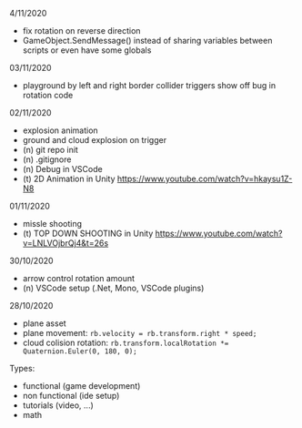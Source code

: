 4/11/2020
- fix rotation on reverse direction
- GameObject.SendMessage() instead of sharing  variables between scripts or even have some globals

03/11/2020
- playground by left and right border collider triggers show off bug in rotation code

02/11/2020
- explosion animation
- ground and cloud explosion on trigger
- (n) git repo init
- (n) .gitignore
- (n) Debug in VSCode
- (t) 2D Animation in Unity https://www.youtube.com/watch?v=hkaysu1Z-N8

01/11/2020
- missle shooting
- (t) TOP DOWN SHOOTING in Unity https://www.youtube.com/watch?v=LNLVOjbrQj4&t=26s

30/10/2020
- arrow control rotation amount
- (n) VSCode setup (.Net, Mono, VSCode plugins)

28/10/2020
- plane asset
- plane movement: `rb.velocity = rb.transform.right * speed;`
- cloud colision rotation: `rb.transform.localRotation *= Quaternion.Euler(0, 180, 0);`

Types:
- functional (game development)
- non functional (ide setup)
- tutorials (video, ...)
- math